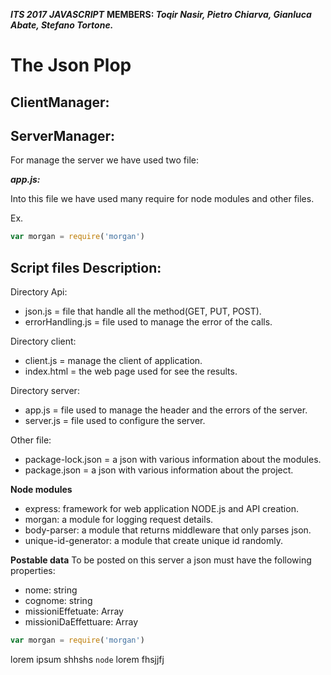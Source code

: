 
***ITS 2017***
***JAVASCRIPT***
**MEMBERS: *Toqir Nasir, Pietro Chiarva, Gianluca Abate, Stefano Tortone.***

The Json Plop
========================


**ClientManager:**
-----------------------


**ServerManager:**
-----------------------

For manage the server we have used two file:

***app.js:***

Into this file we have used many require for node modules and other files.

Ex.
```js
var morgan = require('morgan')
```

**Script files Description:**
-----------------------
Directory Api:
 - json.js = file that handle all the method(GET, PUT, POST).
 - errorHandling.js = file used to manage the error of the calls.

Directory client:
 - client.js = manage the client of application.
 - index.html = the web page used for see the results.


Directory server:
- app.js = file used to manage the header and the errors of the server.
- server.js = file used to configure the server.

Other file:
- package-lock.json = a json with various information about the modules.
- package.json = a json with various information about the project.


**Node modules**
- express: framework for web application NODE.js and API creation.
- morgan: a module for logging request details.
- body-parser: a module that returns middleware that only parses json.
- unique-id-generator: a module that create unique id randomly.

**Postable data**
To be posted on this server a json must have the following properties:
- nome: string
- cognome: string
- missioniEffetuate: Array
- missioniDaEffettuare: Array









<!-- per fare le cose fighe in markdown -->
```js
var morgan = require('morgan')
```

lorem ipsum shhshs `node` lorem fhsjjfj
